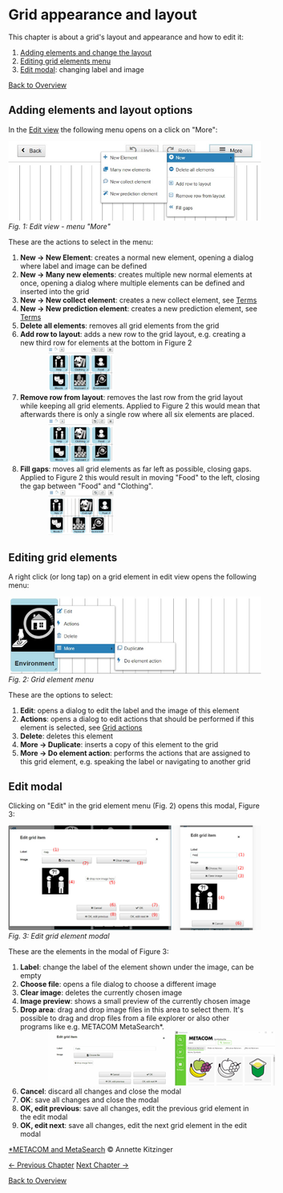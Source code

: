 # Grid appearance and layout

This chapter is about a grid's layout and appearance and how to edit it:

1. [Adding elements and change the layout](03_appearance_layout.md#adding-elements-and-layout-options)
1. [Editing grid elements menu](03_appearance_layout.md#editing-grid-elements)
1. [Edit modal](03_appearance_layout.md#edit-modal): changing label and image

[Back to Overview](00_index.md)

## Adding elements and layout options
In the [Edit view](02_navigation.md#edit-view) the following menu opens on a click on "More":

![edit view - more menu](./img/edit_moremenu_en.jpg)
*Fig. 1: Edit view - menu "More"*

These are the actions to select in the menu:

1. **New &#x2192; New Element**: creates a normal new element, opening a dialog where label and image can be defined
1. **New &#x2192; Many new elements**: creates multiple new normal elements at once, opening a dialog where multiple elements can be defined and inserted into the grid
1. **New &#x2192; New collect element**: creates a new collect element, see [Terms](01_terms.md#grid-element)
1. **New &#x2192; New prediction element**: creates a new prediction element, see [Terms](01_terms.md#grid-element)
1. **Delete all elements**: removes all grid elements from the grid
1. **Add row to layout**: adds a new row to the grid layout, e.g. creating a new third row for elements at the bottom in Figure 2 <div style="margin-left: 2em"><img src="./img/add_row.gif" alt="add row" width="130" style="margin-left: 2em"/></div>
1. **Remove row from layout**: removes the last row from the grid layout while keeping all grid elements. Applied to Figure 2 this would mean that afterwards there is only a single row where all six elements are placed. <div style="margin-left: 2em"><img src="./img/remove_row.gif" alt="remove row" width="130" style="margin-left: 2em"/></div>
1. **Fill gaps**: moves all grid elements as far left as possible, closing gaps. Applied to Figure 2 this would result in moving "Food" to the left, closing the gap between "Food" and "Clothing". <div style="margin-left: 2em"><img src="./img/fill_gaps.gif" alt="fill gaps" width="130" style="margin-left: 2em"/></div>

## Editing grid elements
A right click (or long tap) on a grid element in edit view opens the following menu:

![edit view - element menu](./img/edit_element_menu_en.jpg)
*Fig. 2: Grid element menu*

These are the options to select:

1. **Edit**: opens a dialog to edit the label and the image of this element
1. **Actions**: opens a dialog to edit actions that should be performed if this element is selected, see [Grid actions](actions.md)
1. **Delete**: deletes this element
1. **More &#x2192; Duplicate**: inserts a copy of this element to the grid
1. **More &#x2192; Do element action**: performs the actions that are assigned to this grid element, e.g. speaking the label or navigating to another grid

## Edit modal
Clicking on "Edit" in the grid element menu (Fig. 2) opens this modal, Figure 3:

![edit grid element](./img/edit_grid_element_en.jpg)
*Fig. 3: Edit grid element modal*

These are the elements in the modal of Figure 3:

1. **Label**: change the label of the element shown under the image, can be empty
1. **Choose file**: opens a file dialog to choose a different image
1. **Clear image**: deletes the currently chosen image
1. **Image preview**: shows a small preview of the currently chosen image
1. **Drop area**: drag and drop image files in this area to select them. It's possible to drag and drop files from a file explorer or also other programs like e.g. METACOM MetaSearch*. <div style="margin-left: 2em"><img src="./img/drag_metacom.gif" alt="fill gaps" width="600" style="margin-left: 2em"/></div>
1. **Cancel**: discard all changes and close the modal
1. **OK**: save all changes and close the modal
1. **OK, edit previous**: save all changes, edit the previous grid element in the edit modal
1. **OK, edit next**: save all changes, edit the next grid element in the edit modal

<a href="https://www.metacom-symbole.de/" target="_blank">*METACOM and MetaSearch<a/> &copy; Annette Kitzinger

[&#x2190; Previous Chapter](02_navigation.md) [Next Chapter &#x2192;](04_input_options.md)

[Back to Overview](00_index.md)



